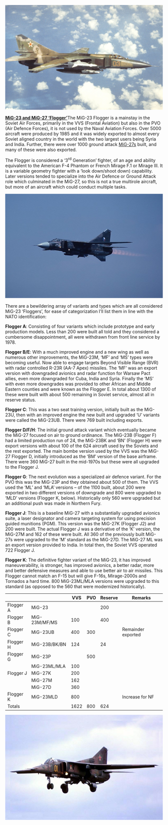![](/assets/images/warsaw/su/airforce/mig23/image1.jpeg)

[**MiG-23 and MiG-27
‘Flogger’**](http://www.airvectors.net/avmig23.html)The MiG-23
Flogger is a mainstay in the Soviet Air Forces, primarily in the VVS
(Frontal Aviation) but also in the PVO (Air Defence Forces), it is not
used by the Naval Aviation Forces. Over 5000 aircraft were produced by
1985 and it was widely exported to almost every Soviet aligned country
in the world with the two largest users being Syria and India. Further,
there were over 1000 ground attack
[MiG-27s](https://en.wikipedia.org/wiki/Mikoyan_MiG-27) built, and many
of these were also exported.

The Flogger is considered a ‘3<sup>rd</sup> Generation’ fighter, of an
age and ability equivalent to the American F-4 Phantom or French Mirage
F.1 or Mirage III. It is a variable geometry fighter with a ‘look
down/shoot down) capability. Later versions tended to specialize into
the Air Defence or Ground Attack role which culminated in the MiG-27, so
this is not a true multirole aircraft, but more of an aircraft which
could conduct multiple tasks.

![](/assets/images/warsaw/su/airforce/mig23/image2.jpg)

There are a bewildering array of variants and types which are all
considered MiG-23 ‘Floggers’, for ease of categorization I’ll list them
in line with the NATO identification:

**Flogger A**: Consisting of four variants which include prototype and
early production models. Less than 200 were built all told and they
considered a cumbersome disappointment, all were withdrawn from front
line service by 1978.

**Flogger B/E**: With a much improved engine and a new wing as well as
numerous other improvements, the MiG-23M, ‘MF’ and ‘MS’ types were
becoming useful. Now able to engage targets Beyond Visible Range (BVR)
with radar controlled R-23R (AA-7 Apex) missiles. The ‘MF’ was an export
version with downgraded avionics and radar function for Warsaw Pact
allies, even more downgraded for Cuba, India and Syria. Finally the ‘MS’
with even more downgrades was provided to other African and Middle
Eastern counties and were known as the Flogger E. In total about 1300 of
these were built with about 500 remaining in Soviet service, almost all
in reserve status.

**Flogger C**: This was a two seat training version, initially built as
the MiG-23U, then with an improved engine the new built and upgraded ‘U’
variants were called the MiG-23UB. There were 769 built including
exports.

**Flogger D/F/H**: The initial ground attack variant which eventually
became the MiG-27 focused on air to ground ordinance. The MiG-23B
(Flogger F) had a limited production run of 24, the MiG-23BK and ‘BN’
(Flogger H) were export versions with about 100 of the 624 aircraft used
by the Soviets and the rest exported. The main bombe version used by the
VVS was the MiG-27 Flogger D, initially introduced as the ‘BM’ version
of the base airframe. There were 360 MiG-27 built in the mid-1970s but
these were all upgraded to the Flogger J.

**Flogger G**: The next evolution was a specialized air defence variant.
For the PVO this was the MiG-23P and they obtained about 500 of them.
The VVS used the ‘ML’ and ‘MLA’ versions – of the 1100 built, about 200
were exported in two different versions of downgrade and 800 were
upgraded to ‘MLD’ versions (Flogger K, below). Historically only 560
were upgraded but an additional push was made in Northern Fury.

**Flogger J**: This is a baseline MiG-27 with a substantially upgraded
avionics suite, a laser designator and camera targeting system for using
precision guided munitions (PGM). This version was the MiG-27K (Flogger
J2) and 200 were built. The actual Flogger J was a derivative of the ‘K’
version, the MiG-27M and 162 of these were built. All 360 of the
previously built MiG-27s were upgraded to the ‘M’ standard as the
MiG-27D. The MiG-27 ML was an export version provided to India. In total
then, the Soviet VVS operated 722 Flogger J.

**Flogger K**: The definitive fighter variant of the MiG-23, it has
improved maneuverability, is stronger, has improved avionics, a better
radar, more and better defensive measures and able to use better air to
air missiles. This Flogger cannot match an F-15 but will give F-16s,
Mirage-2000s and Tornados a hard time. 800 MiG-23ML/MLA versions were
upgraded to this standard (as opposed to the 560 that were modernized
historically).

|           |               | VVS  | PVO | Reserve | Remarks            |
| --------- | ------------- | ---- | --- | ------- | ------------------ |
| Flogger A | MiG-23        |      |     | 200     |                    |
| Flogger B | MiG-23M/MF/MS | 100  |     | 400     |                    |
| Flogger C | MiG-23UB      | 400  | 300 |         | Remainder exported |
| Flogger H | MiG-23B/BK/BN | 124  |     | 24      |                    |
| Flogger G | MiG-23P       |      | 500 |         |                    |
|           | MiG-23ML/MLA  | 100  |     |         |                    |
| Flogger J | MiG-27K       | 200  |     |         |                    |
|           | MiG-27M       | 162  |     |         |                    |
|           | MiG-27D       | 360  |     |         |                    |
| Flogger K | MiG-23MLD     | 800  |     |         | Increase for NF    |
| Totals    |               | 1622 | 800 | 624     |                    |

![](/assets/images/warsaw/su/airforce/mig23/image3.jpg)

